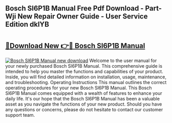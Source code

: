 ## Bosch Sl6P1B Manual Free Pdf Download - Part-Wji New Repair Owner Guide - User Service Edition dklYB

# <h2><a href="http://cf15427.oget.top/?id=Bosch+Sl6P1B+Manual">🔗Download New 👉🔴 Bosch Sl6P1B Manual</a></h2>

[![Bosch Sl6P1B Manual new download](https://i.imgur.com/5g1atiW.png)](http://cf15427.oget.top/?id=Bosch+Sl6P1B+Manual)
Welcome to the user manual for your newly purchased Bosch Sl6P1B Manual. This comprehensive guide is intended to help you master the functions and capabilities of your product. Inside, you will find detailed information on installation, usage, maintenance, and troubleshooting. Operating Instructions This manual outlines the correct operating procedures for your new Bosch Sl6P1B Manual. This Bosch Sl6P1B Manual comes equipped with a wealth of features to enhance your daily life. It's our hope that the Bosch Sl6P1B Manual has been a valuable asset as you navigate the functions of your new product. Should you have any questions or concerns, please do not hesitate to contact our customer support team.
